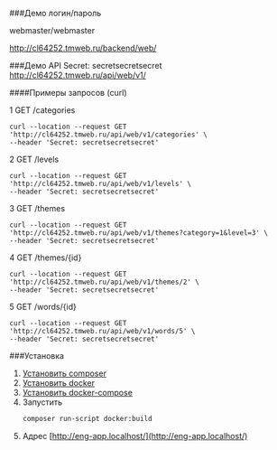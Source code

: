 ###Демо
логин/пароль 

webmaster/webmaster

http://cl64252.tmweb.ru/backend/web/

###Демо API
Secret: secretsecretsecret
http://cl64252.tmweb.ru/api/web/v1/

####Примеры запросов (curl)

1 GET /categories 
```
curl --location --request GET 'http://cl64252.tmweb.ru/api/web/v1/categories' \
--header 'Secret: secretsecretsecret'
```
2 GET /levels 
```
curl --location --request GET 'http://cl64252.tmweb.ru/api/web/v1/levels' \
--header 'Secret: secretsecretsecret'
```
3 GET /themes 
```
curl --location --request GET 'http://cl64252.tmweb.ru/api/web/v1/themes?category=1&level=3' \
--header 'Secret: secretsecretsecret'
``` 

4 GET /themes/{id} 
```
curl --location --request GET 'http://cl64252.tmweb.ru/api/web/v1/themes/2' \
--header 'Secret: secretsecretsecret'
```

5 GET /words/{id} 
```
curl --location --request GET 'http://cl64252.tmweb.ru/api/web/v1/words/5' \
--header 'Secret: secretsecretsecret'
```

###Установка
1. [Установить composer](https://getcomposer.org)
2. [Установить docker](https://docs.docker.com/install/)
3. [Установить docker-compose](https://docs.docker.com/compose/install/)
4. Запустить
    ```bash
    composer run-script docker:build
    ```
5. Адрес [http://eng-app.localhost/](http://eng-app.localhost/)
